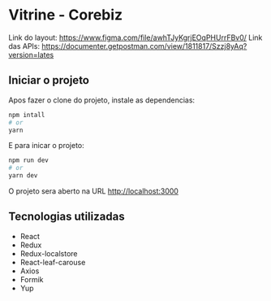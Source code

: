 # Vitrine - Corebiz
Link do layout: https://www.figma.com/file/awhTJyKgrjEOqPHUrrFBv0/
Link das APIs: https://documenter.getpostman.com/view/1811817/Szzj8yAq?version=lates

## Iniciar o projeto
Apos fazer o clone do projeto, instale as dependencias:
```bash
npm intall
# or
yarn
```
E para inicar o projeto:
```bash
npm run dev
# or
yarn dev
```
O projeto sera aberto na URL [http://localhost:3000](http://localhost:3000)

## Tecnologias utilizadas
- React
- Redux
- Redux-localstore
- React-leaf-carouse
- Axios
- Formik
- Yup